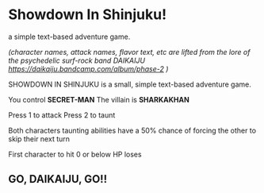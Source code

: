 # Showdown In Shinjuku!
a simple text-based adventure game.

*(character names, attack names, flavor text, etc 
are lifted from the lore of the psychedelic surf-rock band DAIKAIJU
https://daikaiju.bandcamp.com/album/phase-2 )*

SHOWDOWN IN SHINJUKU is a small, simple text-based adventure game.

You control **SECRET-MAN**
The villain is **SHARKAKHAN**

Press 1 to attack
Press 2 to taunt

Both characters taunting abilities have a 50% chance of forcing the other to skip their next turn

First character to hit 0 or below HP loses

## GO, DAIKAIJU, GO!!
